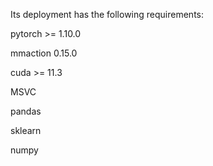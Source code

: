 Its deployment has the following requirements:

pytorch >= 1.10.0

mmaction 0.15.0

cuda >= 11.3

MSVC

pandas

sklearn

numpy
